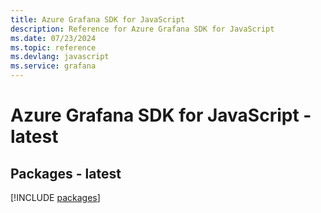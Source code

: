 ```yaml
---
title: Azure Grafana SDK for JavaScript
description: Reference for Azure Grafana SDK for JavaScript
ms.date: 07/23/2024
ms.topic: reference
ms.devlang: javascript
ms.service: grafana
---
```

# Azure Grafana SDK for JavaScript - latest
## Packages - latest
[!INCLUDE [packages](grafana-index.md)]